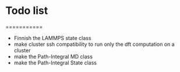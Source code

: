 # Todo list
===========

* Finnish the LAMMPS state class
* make cluster ssh compatibility to run only the dft computation on a cluster
* make the Path-Integral MD class
* make the Path-Integral State class

